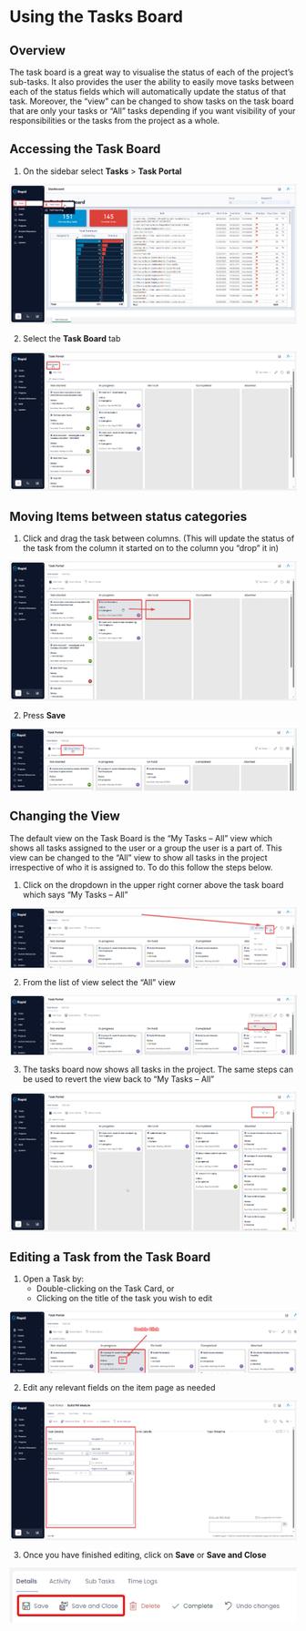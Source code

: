 # Using the Tasks Board

## Overview
The task board is a great way to visualise the status of each of the project’s sub-tasks. It also provides the user the ability to easily move tasks between each of the status fields which will automatically update the status of that task. Moreover, the “view” can be changed to show tasks on the task board that are only your tasks or “All” tasks depending if you want visibility of your responsibilities or the tasks from the project as a whole.

## Accessing the Task Board
1. On the sidebar select **Tasks** > **Task Portal**

![A screenshot that shows how to navigate the sidebar to get to the Task Portal. The user has clicked "Tasks" and then "Task Portal" The screenshot is annotated with a red box to highlight the location the required menu buttons.](<Task Board Sidebar.png>)

2. Select the **Task Board** tab

![A screenshot that demonstrates the location and appearance of the Task Board tab. The screenshot is annotated with a red box to highlight the location the tab.](<Task Board Tab.png>)

## Moving Items between status categories

1. Click and drag the task between columns. (This will update the status of the task from the column it started on to the column you “drop” it in)

![A screenshot that demonstrates how to drag a card from one column of the board to another. The user has grabbed a card titled "Build PM Module". The screenshot is annotated in red to demonstrate that the card should be clicked and dragged from its current column, and then released in a different column.](<Task Board Dragging Cards.png>)

2. Press **Save**

![A screenshot demonstrating the location of the "Save Item(s)" button on the Command Strip of the Task Board page. The button has an icon of a floppy disk, and reads "Save 2 Items", as two items have been moved to new columns since the last save.](<Task Board Save Button.png>)

## Changing the View
The default view on the Task Board is the “My Tasks – All” view which shows all tasks assigned to the user or a group the user is a part of. This view can be changed to the “All” view to show all tasks in the project irrespective of who it is assigned to. To do this follow the steps below.

1. Click on the dropdown in the upper right corner above the task board which says “My Tasks – All”

![A screenshot demonstrating the location of the Task Board view button. This is a drop-down menu button that will open a series of other views to choose from, as well as an option at the bottom that reads "Create View". In this example, the button has the title "My Tasks - All", as this is the current view selected. The button also has an icon of a filter. The screenshot is annotated with a red arrow and red box to highlight the location of the view button.](<Task Board View Menu.png>)

2. From the list of view select the “All” view

![A screenshot showing the user changing their view on the Task Board to the "All" view. The user's mouse is hovering over this option in the drop down menu. The screenshot is annotated with a red box to highlight which drop-down menu item is being selected.](<Task Board View Select.png>)

3. The tasks board now shows all tasks in the project. The same steps can be used to revert the view back to “My Tasks – All”

![A screenshot that shows how the Command Strip button for changing the view will now display the title of the view selected. The menu button now reads "All", as this was the new view that was selected. The screenshot is annotated with a red box to highlight the location of this menu button.](<Task Board View Change.png>)

## Editing a Task from the Task Board

1. Open a Task by:
    - Double-clicking on the Task Card, or
    - Clicking on the title of the task you wish to edit

![A screenshot demonstrating that cards can be double-clicked to open them. The screenshot shows a user's mouse hovering over a card that reads: Conduct 6-week Probation Meeting - Test Employee". The screenshot is annotated with red text that reads "Double Click" and an arrow pointing to the cursor. The cursor and the card are both annotated with red boxes to highlight their location.](<Task Board Double Click.png>)

2. Edit any relevant fields on the item page as needed

![A screenshot of the Task details page. The screenshot is annotated with a red box to highlight the fields that can be edited. These are: Title, Assigned To, Start Date, Due Date, Estimated Time, Status, parent, Rapid Form Link, and Description.](<Task Board Details Page.png>)

3. Once you have finished editing, click on **Save** or **Save and Close**

![A screenshot demonstrating the location and appearance of the "Save" and "Save and Close" buttons in the Command Strip of a Task item.](<Task Save Buttons.png>)
